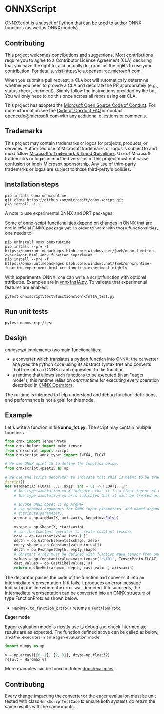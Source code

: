 # ONNXScript

ONNXScript is a subset of Python that can be used to author ONNX functions (as well as ONNX models).

## Contributing

This project welcomes contributions and suggestions.  Most contributions require you to agree to a
Contributor License Agreement (CLA) declaring that you have the right to, and actually do, grant us
the rights to use your contribution. For details, visit https://cla.opensource.microsoft.com.

When you submit a pull request, a CLA bot will automatically determine whether you need to provide
a CLA and decorate the PR appropriately (e.g., status check, comment). Simply follow the instructions
provided by the bot. You will only need to do this once across all repos using our CLA.

This project has adopted the [Microsoft Open Source Code of Conduct](https://opensource.microsoft.com/codeofconduct/).
For more information see the [Code of Conduct FAQ](https://opensource.microsoft.com/codeofconduct/faq/) or
contact [opencode@microsoft.com](mailto:opencode@microsoft.com) with any additional questions or comments.

## Trademarks

This project may contain trademarks or logos for projects, products, or services. Authorized use of Microsoft 
trademarks or logos is subject to and must follow 
[Microsoft's Trademark & Brand Guidelines](https://www.microsoft.com/en-us/legal/intellectualproperty/trademarks/usage/general).
Use of Microsoft trademarks or logos in modified versions of this project must not cause confusion or imply Microsoft sponsorship.
Any use of third-party trademarks or logos are subject to those third-party's policies.

## Installation steps

```
pip install onnx onnxruntime
git clone https://github.com/microsoft/onnx-script.git
pip install -e .
```

A note to use experimental ONNX and ORT packages:

Some of onnx-script functionalities depend on changes in ONNX that are not in official ONNX package yet.
In order to work with those functionalities, one needs to:
```
pip uninstall onnx onnxruntime
pip install --pre -f https://onnxruntimepackages.blob.core.windows.net/$web/onnx-function-experiment.html onnx-function-experiment
pip install --pre -f https://onnxruntimepackages.blob.core.windows.net/$web/onnxruntime-function-experiment.html ort-function-experiment-nightly
```

With experimental ONNX, one can write a script function with optional attributes. Examples are in [onnxfns1A.py](https://github.com/microsoft/onnx-script/blob/main/onnxscript/test/models/onnxfns1A.py). To validate that experimental features are enabled:
```
pytest onnxscript\test\functions\onnxfns1A_test.py
```

## Run unit tests

```
pytest onnxscript/test
```

## Design

*onnxscript* implements two main functionalities:

- a converter which translates a python function into ONNX; the converter analyzes the python
  code using its abstract syntax tree and converts that tree into an ONNX graph
  equivalent to the function.
- a runtime that allows such functions to be executed (in an "eager mode"); this runtime relies on
  *onnxruntime* for executing every operation described in
  [ONNX Operators](https://github.com/onnx/onnx/blob/main/docs/Operators.md).

The runtime is intended to help understand and debug function-definitions, and performance
is not a goal for this mode.

## Example

Let's write a function in file **onnx_fct.py**. The script may contain multiple functions.

```python
from onnx import TensorProto
from onnx.helper import make_tensor
from onnxscript import script
from onnxscript.onnx_types import INT64, FLOAT

# We use ONNX opset 15 to define the function below.
from onnxscript.opset15 as op

# We use the script decorator to indicate that this is meant to be translated to ONNX.
@script()
def Hardmax(X: FLOAT[...], axis: int = 0) -> FLOAT[...]:
    # The type annotation on X indicates that it is a float tensor of unknown rank.
    # The type annotation on axis indicates that it will be treated as an int attribute in ONNX.

    # Invoke ONNX opset 15 op ArgMax
    # Use unnamed arguments for ONNX input parameters, and named arguments for ONNX
    # attribute parameters.
    argmax = op.ArgMax(X, axis=axis, keepdims=False)

    xshape = op.Shape(X, start=axis)
    # use the Constant operator to create constant tensors
    zero = op.Constant(value_ints=[0])
    depth = op.GatherElements(xshape, zero)
    empty_shape = op.Constant(value_ints=[])
    depth = op.Reshape(depth, empty_shape)
    # Constant Array must be defined with function make_tensor from onnx package.
    values = op.Constant(value=make_tensor('cst01', TensorProto.FLOAT, [2], [0, 1]))
    cast_values = op.CastLike(values, X)
    return op.OneHot(argmax, depth, cast_values, axis=axis)
```

The decorator parses the code of the function and converts it into an intermediate
representation. If it fails, it produces an error message indicating the line where
the error was detected. If it succeeds, the intermediate representation
can be converted into an ONNX structure of type FunctionProto as shown below.

- `Hardmax.to_function_proto()` returns a `FunctionProto`,

**Eager mode**

Eager evaluation mode is mostly use to debug and check intermediate results
are as expected. The function defined above can be called as below, and this
executes in an eager-evaluation mode.

```python
import numpy as np

v = np.array([[0, 1], [2, 3]], dtype=np.float32)
result = Hardmax(v)
```

More examples can be found in folder [docs/examples](docs/examples).

## Contributing

Every change impacting the converter or the eager evaluation must be unit tested with
class `OnnxScriptTestCase` to ensure both systems do return the same results with the same inputs.
